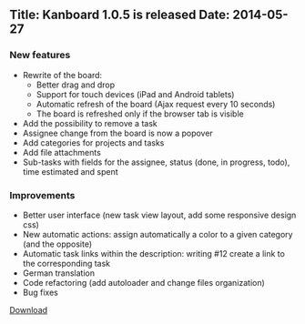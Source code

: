 Title: Kanboard 1.0.5 is released
Date: 2014-05-27
---

### New features

- Rewrite of the board:
    - Better drag and drop
    - Support for touch devices (iPad and Android tablets)
    - Automatic refresh of the board (Ajax request every 10 seconds)
    - The board is refreshed only if the browser tab is visible
- Add the possibility to remove a task
- Assignee change from the board is now a popover
- Add categories for projects and tasks
- Add file attachments
- Sub-tasks with fields for the assignee, status (done, in progress, todo), time estimated and spent

### Improvements

- Better user interface (new task view layout, add some responsive design css)
- New automatic actions: assign automatically a color to a given category (and the opposite)
- Automatic task links within the description: writing #12 create a link to the corresponding task
- German translation
- Code refactoring (add autoloader and change files organization)
- Bug fixes

[Download](https://github.com/kanboard/kanboard/releases/download/v1.0.5/kanboard-1.0.5.zip)
